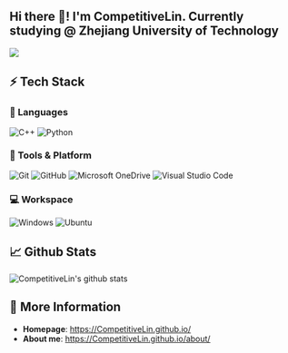 ## Hi there 👋! I'm CompetitiveLin. Currently studying @ Zhejiang University of Technology

![](https://komarev.com/ghpvc/?username=CompetitiveLin&label=Profile%20views&color=0e75b6&style=flat)







## ⚡ Tech Stack

### 🚀 Languages
  ![C++](https://img.shields.io/badge/-C++-333333?style=flat&logo=C%2B%2B&logoColor=00599C)
  ![Python](https://img.shields.io/badge/-Python-333333?style=flat&logo=python)

### 🧩 Tools & Platform
  ![Git](https://img.shields.io/badge/-Git-333333?style=flat&logo=git)
  ![GitHub](https://img.shields.io/badge/-GitHub-333333?style=flat&logo=github)
  ![Microsoft OneDrive](https://img.shields.io/badge/Microsoft_OneDrive-333333?style=flat&logo=Microsoft+OneDrive)
  ![Visual Studio Code](https://img.shields.io/badge/-Visual%20Studio%20Code-333333?style=flat&logo=visual-studio-code)

### 💻 Workspace
![Windows](https://img.shields.io/badge/Windows-333333?style=flat&logo=windows)
![Ubuntu](https://img.shields.io/badge/Ubuntu-333333?style=flat&logo=ubuntu)

## 📈 Github Stats

![CompetitiveLin's github stats](https://github-readme-stats.vercel.app/api?username=CompetitiveLin&show_icons=true&line_height=30)


## 📝 More Information

- **Homepage**: <https://CompetitiveLin.github.io/>
- **About me**: <https://CompetitiveLin.github.io/about/>


<!--
**CompetitiveLin/CompetitiveLin** is a ✨ _special_ ✨ repository because its `README.md` (this file) appears on your GitHub profile.

Here are some ideas to get you started:

- 🔭 I’m currently working on ...
- 🌱 I’m currently learning ...
- 👯 I’m looking to collaborate on ...
- 🤔 I’m looking for help with ...
- 💬 Ask me about ...
- 📫 How to reach me: ...
- 😄 Pronouns: ...
- ⚡ Fun fact: ...
-->

